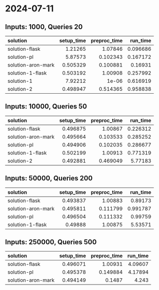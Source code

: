 # 2024-07-11

## Inputs: 1000, Queries 20

| solution           |   setup_time |   preproc_time |   run_time |
|:-------------------|-------------:|---------------:|-----------:|
| solution-flask     |     1.21265  |       1.07846  |   0.096686 |
| solution-pl        |     5.87573  |       0.102343 |   0.167172 |
| solution-aron-mark |     0.505329 |       0.100881 |   0.16931  |
| solution-1-flask   |     0.503192 |       1.00908  |   0.257992 |
| solution-1         |     7.92212  |       1e-06    |   0.616919 |
| solution-2         |     0.498947 |       0.514365 |   0.958838 |

## Inputs: 10000, Queries 50

| solution           |   setup_time |   preproc_time |   run_time |
|:-------------------|-------------:|---------------:|-----------:|
| solution-flask     |     0.496875 |       1.00867  |   0.226312 |
| solution-aron-mark |     0.495664 |       0.103533 |   0.285252 |
| solution-pl        |     0.494906 |       0.102035 |   0.286677 |
| solution-1-flask   |     0.502199 |       1.00913  |   0.771319 |
| solution-2         |     0.492881 |       0.469049 |   5.77183  |

## Inputs: 50000, Queries 200

| solution           |   setup_time |   preproc_time |   run_time |
|:-------------------|-------------:|---------------:|-----------:|
| solution-flask     |     0.493837 |       1.00883  |   0.89173  |
| solution-aron-mark |     0.495811 |       0.111799 |   0.991787 |
| solution-pl        |     0.496504 |       0.111332 |   0.99759  |
| solution-1-flask   |     0.49888  |       1.00875  |   5.53571  |

## Inputs: 250000, Queries 500

| solution           |   setup_time |   preproc_time |   run_time |
|:-------------------|-------------:|---------------:|-----------:|
| solution-flask     |     0.496071 |       1.00931  |    4.09607 |
| solution-pl        |     0.495378 |       0.149884 |    4.17894 |
| solution-aron-mark |     0.494149 |       0.1487   |    4.243   |